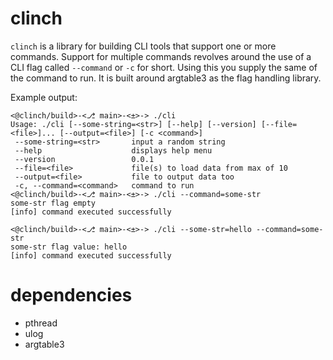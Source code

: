 # clinch

`clinch` is a library for building CLI tools that support one or more commands. Support for multiple commands revolves around the use of a CLI flag called `--command` or `-c` for short. Using this you supply the same of the command to run. It is built around argtable3 as the flag handling library.


Example output:


```
<@clinch/build>-<⎇ main>-<±>-> ./cli
Usage: ./cli [--some-string=<str>] [--help] [--version] [--file=<file>]... [--output=<file>] [-c <command>]
 --some-string=<str>       input a random string
 --help                    displays help menu
 --version                 0.0.1
 --file=<file>             file(s) to load data from max of 10
 --output=<file>           file to output data too
 -c, --command=<command>   command to run
<@clinch/build>-<⎇ main>-<±>-> ./cli --command=some-str
some-str flag empty
[info] command executed successfully

<@clinch/build>-<⎇ main>-<±>-> ./cli --some-str=hello --command=some-str
some-str flag value: hello
[info] command executed successfully
```

# dependencies

* pthread
* ulog
* argtable3